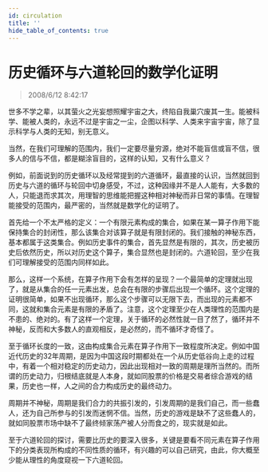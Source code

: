 ```yaml
---
id: circulation
title: ''
hide_table_of_contents: true
---
```


# 历史循环与六道轮回的数学化证明

> 2008/6/12 8:42:17

<div style={{color: '#CC0000', fontSize: '20px', fontWeight: 'bold'}}>

世多不学之辈，以其萤火之光妄想照耀宇宙之大，终陷自我巢穴废其一生。能被科学、能被人类的，永远不过是宇宙之一尘，企图以科学、人类来宇宙宇宙，除了显示科学与人类的无知，别无意义。

当然，在我们可理解的范围内，我们一定要尽量穷源，绝对不能盲信或盲不信，很多人的信与不信，都是糊涂盲目的，这样的认知，又有什么意义？

例如，前面说到的历史循环以及经常提到的六道循环，最直接的认识，当然就回到历史与六道的循环与轮回中切身感受，不过，这种因缘并不是人人能有，大多数的人，只能退而求其次，用理智的思维能把握这种相对神秘而非日常的事情。在理智能接受的范围内，最严密的，当然就是数学化的证明了。

首先给一个不太严格的定义：一个有限元素构成的集合，如果在某一算子作用下能保持集合的封闭性，那么该集合对该算子就是有限封闭的。我们接触的神秘东西，基本都属于这类集合。例如历史事件的集合，首先显然是有限的，其次，历史被历史后依然历史，所以对历史这个算子，集合显然也是封闭的。六道轮回，至少在我们可理解接受的范围内同样如此。

那么，这样一个系统，在算子作用下会有怎样的呈现？一个最简单的定理就出现了，就是从集合的任一元素出发，总会在有限的步骤后出现一个循环。这个定理的证明很简单，如果不出现循环，那么这个步骤可以无限下去，而出现的元素都不同，这就和集合元素是有限的矛盾了。注意，这个定理至少在人类理性的范围内是不患的、绝对的。有了这样一个定理，关于循环的必然性就一目了然了，循环并不神秘，反而和大多数人的直观相反，是必然的，而不循环才奇怪了。

至于循环长度的一致，这由构成集合元素在算子作用下一致程度所决定。例如中国近代历史的32年周期，是因为中国这段时期都处在一个从历史低谷向上走的过程中，有着一个相对稳定的历史动力，因此出现相对一致的周期是理所当然的。而所谓的历史动力，归根结底就是人本身，就如同股票的价格是交易者综合游戏的结果，历史也一样，人之间的合力构成历史的最终动力。

周期并不神秘，周期是我们合力的共振引发的，引发周期的是我们自己，而一些蠢人，还为自己所参与的引发而迷惘不信。当然，历史的游戏是缺不了这些蠢人的，就如同股票市场中缺不了最终倾家荡产被人分而食之的，现实就是如此。

至于六道轮回的探讨，需要比历史的要深入很多，关键是要看不同元素在算子作用下的分类表现所构成的不同性质的循环，有兴趣的可以自己研究，由此，你大概至少能从理性的角度窥视一下六道轮回。

</div>